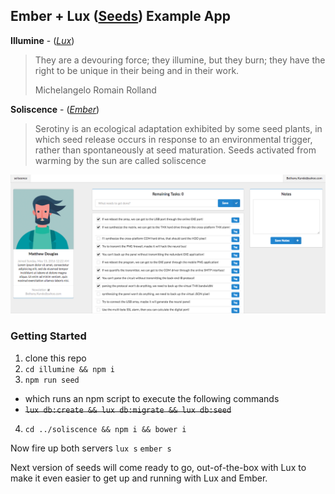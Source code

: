 ## Ember + Lux ([Seeds](https://github.com/terminalvelocity/seeds.js)) Example App

**Illumine** - ([_Lux_](https://github.com/postlight/lux))

> They are a devouring force; they illumine, but they burn; they have the right to be unique in their being and in their work.
>
> Michelangelo
> Romain Rolland

**Soliscence** - ([_Ember_](https://github.com/emberjs/ember.js))
> Serotiny is an ecological adaptation exhibited by some seed plants, in which seed release occurs in response to an environmental trigger, rather than spontaneously at seed maturation. Seeds activated from warming by the sun are called soliscence

![](screenshot.png)

### Getting Started

1. clone this repo
2. `cd illumine && npm i`
3. `npm run seed`
  - which runs an npm script to execute the following commands
  - ~~`lux db:create && lux db:migrate && lux db:seed`~~
4. `cd ../soliscence && npm i && bower i`

Now fire up both servers
`lux s` `ember s`

Next version of seeds will come ready to go, out-of-the-box with Lux to make it
even easier to get up and running with Lux and Ember.
